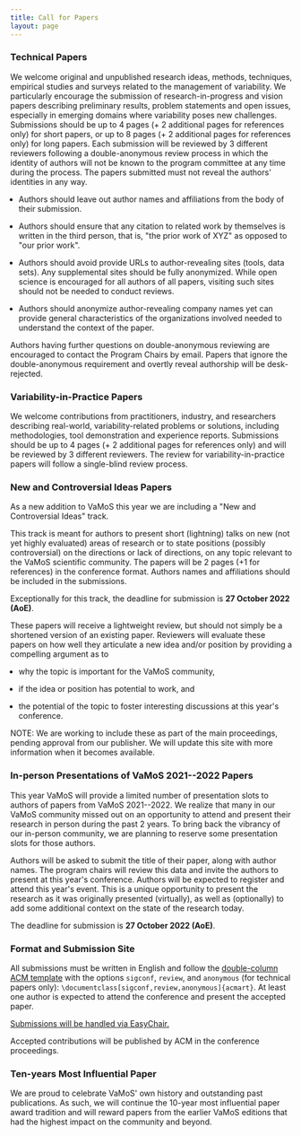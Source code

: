 ```yaml
---
title: Call for Papers
layout: page
---
```


<style>ul { padding-left: 15px; }</style>

### Technical Papers

We welcome original and unpublished research ideas, methods, techniques,
empirical studies and surveys related to the management of variability. We
particularly encourage the submission of research-in-progress and vision papers
describing preliminary results, problem statements and open issues, especially
in emerging domains where variability poses new challenges. Submissions should
be up to 4 pages (+ 2 additional pages for references only) for short papers, or
up to 8 pages (+ 2 additional pages for references only) for long papers. Each
submission will be reviewed by 3 different reviewers following a
double-anonymous review process in which the identity of authors will not be
known to the program committee at any time during the process. The papers
submitted must not reveal the authors' identities in any way.

* Authors should leave out author names and affiliations from the body of their
  submission.

* Authors should ensure that any citation to related work by themselves is
  written in the third person, that is, "the prior work of XYZ" as opposed to
  "our prior work".

* Authors should avoid provide URLs to author-revealing sites (tools, data
  sets). Any supplemental sites should be fully anonymized. While open science
  is encouraged for all authors of all papers, visiting such sites should not be
  needed to conduct reviews.

* Authors should anonymize author-revealing company names yet can provide
  general characteristics of the organizations involved needed to understand the
  context of the paper.

Authors having further questions on double-anonymous reviewing are encouraged to
contact the Program Chairs by email. Papers that ignore the double-anonymous
requirement and overtly reveal authorship will be desk-rejected.

### Variability-in-Practice Papers

We welcome contributions from practitioners, industry, and researchers
describing real-world, variability-related problems or solutions, including
methodologies, tool demonstration and experience reports. Submissions should be
up to 4 pages (+ 2 additional pages for references only) and will be reviewed by
3 different reviewers. The review for variability-in-practice papers will follow
a single-blind review process.

### New and Controversial Ideas Papers

As a new addition to VaMoS this year we are including a "New and Controversial
Ideas" track.

This track is meant for authors to present short (lightning) talks on new (not
yet highly evaluated) areas of research or to state positions (possibly
controversial) on the directions or lack of directions, on any topic relevant to
the VaMoS scientific community. The papers will be 2 pages (+1 for references)
in the conference format. Authors names and affiliations should be included in
the submissions.

Exceptionally for this track, the deadline for submission is **27 October 2022
(AoE)**.

These papers will receive a lightweight review, but should not simply be a
shortened version of an existing paper. Reviewers will evaluate these papers on
how well they articulate a new idea and/or position by providing a compelling
argument as to

* why the topic is important for the VaMoS community,

* if the idea or position has potential to work, and

* the potential of the topic to foster interesting discussions at this year's
  conference.

NOTE: We are working to include these as part of the main proceedings, pending
approval from our publisher. We will update this site with more information when
it becomes available.

### In-person Presentations of VaMoS 2021--2022 Papers

This year VaMoS will provide a limited number of presentation slots to authors
of papers from VaMoS 2021--2022. We realize that many in our VaMoS community
missed out on an opportunity to attend and present their research in person
during the past 2 years. To bring back the vibrancy of our in-person community,
we are planning to reserve some presentation slots for those authors.

Authors will be asked to submit the title of their paper, along with author
names. The program chairs will review this data and invite the authors to
present at this year's conference. Authors will be expected to register and
attend this year's event. This is a unique opportunity to present the research
as it was originally presented (virtually), as well as (optionally) to add some
additional context on the state of the research today.

The deadline for submission is **27 October 2022 (AoE)**.

### Format and Submission Site

All submissions must be written in English and follow the [double-column ACM
template](https://www.acm.org/publications/proceedings-template) with the
options `sigconf`, `review`, and `anonymous` (for technical papers only):
`\documentclass[sigconf,review,anonymous]{acmart}`. At least one author is
expected to attend the conference and present the accepted paper.

[Submissions will be handled via EasyChair.](https://easychair.org/conferences/?conf=vamos2023)

Accepted contributions will be published by ACM in the conference proceedings.

### Ten-years Most Influential Paper

We are proud to celebrate VaMoS' own history and outstanding past publications.
As such, we will continue the 10-year most influential paper award tradition and
will reward papers from the earlier VaMoS editions that had the highest impact
on the community and beyond.
